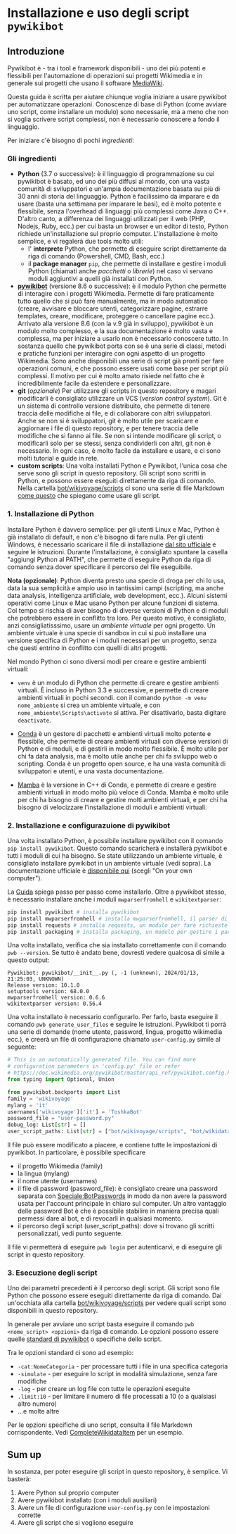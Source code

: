 # Installazione e uso degli script `pywikibot`

## Introduzione

Pywikibot è - tra i tool e framework disponibili - uno dei più potenti e flessibili per l'automazione di operazioni sui progetti Wikimedia
e in generale sui progetti che usano il software [MediaWiki](https://www.mediawiki.org/).

Questa guida è scritta per aiutare chiunque voglia iniziare a usare pywikibot per automatizzare operazioni. Conoscenze di
base di Python (come avviare uno script, come installare un modulo) sono necessarie, ma a meno che non si voglia scrivere
script complessi, non è necessario conoscere a fondo il linguaggio.

Per iniziare c'è bisogno di pochi *ingredienti*:

### Gli ingredienti


* **Python** (3.7 o successive): è il linguaggio di programmazione su cui pywikibot è basato, ed uno dei più diffusi al mondo, con una 
    vasta comunità di sviluppatori e un'ampia documentazione basata sui più di 30 anni di storia del linguaggio. Python è facilissimo da
    imparare e da usare (basta una settimana per imparare le basi), ed è molto potente e flessibile, senza l'overhead di linguaggi più
    complessi come Java o C++. D'altro canto, a differenza dei linguaggi utilizzati per il web (PHP, Nodejs, Ruby, ecc.) per cui basta 
    un browser e un editor di testo, Python richiede un'installazione sul proprio computer. L'installazione è molto semplice, e vi regalerà
    due tools molto utili: 
    * l' **interprete** Python, che permette di eseguire script direttamente da riga di comando (Powershell, CMD, Bash, ecc.)
    * il **package manager** `pip`, che permette di installare e gestire i moduli Python (chiamati anche *pacchetti* o *librerie*) nel caso vi servano 
    moduli aggiuntivi a quelli già installati con Python.
* **[pywikibot](https://www.mediawiki.org/wiki/Manual:Pywikibot)** (versione 8.6 o successive): è il modulo Python che permette di interagire con i progetti Wikimedia. Permette di fare praticamente tutto quello 
    che si può fare manualmente, ma in modo automatico (creare, avvisare e bloccare utenti, categorizzare pagine, estrarre templates, creare, modificare, proteggere o cancellare pagine ecc.). 
    Arrivato alla versione 8.6 (con la v.9 già in sviluppo), pywikibot è un modulo molto complesso, e la sua documentazione è molto vasta e complessa, ma per iniziare a usarlo non è necessario
    conoscere tutto. In sostanza quello che pywikibot porta con se è una serie di classi, metodi e pratiche funzioni per interagire con ogni aspetto di un progetto Wikimedia. Sono
    anche disponibili una serie di script già pronti per fare operazioni comuni, e che possono essere usati come base per script più complessi.
    Il motivo per cui è molto amato risiede nel fatto che è incredibilmente facile da estendere e personalizzare.
* **git** (*opzionale*) Per utilizzare gli scripts in questo repository e magari modificarli è consigliato utilizzare un VCS (*version control system*). Git è un sistema di controllo versione distribuito, 
    che permette di tenere traccia delle modifiche ai file, e di collaborare con altri sviluppatori. Anche se non si è sviluppatori, git è molto utile per scaricare e aggiornare i file 
    di questo repository, e per tenere traccia delle modifiche che si fanno ai file. Se non si intende modificare gli script, o modificarli solo per se stessi, senza condividerli con altri,
    git non è necessario. In ogni caso, è molto facile da installare e usare, e ci sono molti tutorial e guide in rete.
* **custom scripts**: Una volta installati Python e Pywikibot, l'unica cosa che serve sono gli script in questo repository. Gli script sono scritti in Python, e possono essere eseguiti
    direttamente da riga di comando. Nella cartella [bot/wikivoyage/scripts](./bot/wikivoyage/scripts) ci sono una serie di file Markdown [come questo](./bot/wikivoyage/scripts/ItemlistWikidataCompleter.md) che spiegano
    come usare gli script.

### 1. Installazione di Python

Installare Python è davvero semplice: per gli utenti Linux e Mac, Python è già installato di default, e non c'è bisogno di fare nulla. 
Per gli utenti Windows, è necessario scaricare il file di installazione [dal sito ufficiale](https://www.python.org/) e seguire
le istruzioni. Durante l'installazione, è consigliato spuntare la casella "aggiungi Python al PATH", che permette di eseguire Python
da riga di comando senza dover specificare il percorso del file eseguibile.


**Nota (opzionale)**: Python diventa presto una specie di droga per chi lo usa, data la sua semplicità e ampio uso in tantissimi
campi (scripting, ma anche data analysis, intelligenza artificiale, web development, ecc.). Alcuni sistemi operativi
come Linux e Mac usano Python per alcune funzioni di sistema. Col tempo si rischia di aver bisogno di diverse 
versioni di Python e di moduli che potrebbero essere in conflitto tra loro. Per questo motivo, è consigliato, anzi
consigliatisssimo, usare un *ambiente virtuale* per ogni progetto. Un ambiente virtuale è una specie di sandbox
in cui si può installare una versione specifica di Python e i moduli necessari per un progetto, senza che questi entrino in conflitto con
quelli di altri progetti. 

Nel mondo Python ci sono diversi modi per creare e gestire ambienti virtuali:

* `venv` è un modulo di Python che permette di creare e gestire ambienti virtuali. È incluso in Python 3.3 e successive, e permette di creare ambienti virtuali in pochi secondi.
con il comando `python -m venv nome_ambiente` si crea un ambiente virtuale, e con `nome_ambiente\Scripts\activate` si attiva. Per disattivarlo, basta digitare `deactivate`.

* [Conda](https://docs.conda.io/projects/conda/en/stable/) è un gestore di pacchetti e ambienti virtuali molto potente e flessibile, che permette di creare ambienti virtuali 
   con diverse versioni di Python e di moduli, e di gestirli in modo molto flessibile. È molto utile per chi fa data analysis, ma è molto utile anche per chi fa sviluppo web o 
   scripting. Conda è un progetto open source, e ha una vasta comunità di sviluppatori e utenti, e una vasta documentazione.

* [Mamba](https://mamba.readthedocs.io/en/latest/) è la versione in C++ di Conda, e permette di creare e gestire ambienti virtuali in modo molto più veloce di Conda. 
   Mamba è molto utile per chi ha bisogno di creare e gestire molti ambienti virtuali, e per chi ha bisogno di velocizzare l'installazione di moduli e ambienti virtuali.

### 2. Installazione e configurazuione di pywikibot

Una volta installato Python, è possibile installare pywikibot con il comando `pip install pywikibot`. Questo comando scaricherà e installerà
pywikibot e tutti i moduli di cui ha bisogno. Se state utilizzando un ambiente virtuale, è consigliato installare pywikibot in un ambiente virtuale (vedi sopra).
La documentazione ufficiale è [disponibile qui](https://www.mediawiki.org/wiki/Manual:Pywikibot/Installation#Shortcut_in_command_line) (scegli "On your own computer"). 

La [Guida](https://www.mediawiki.org/wiki/Manual:Pywikibot/Installation#Install_Pywikibot) spiega passo per passo come installarlo. Oltre
a pywikibot stesso, è necessario installare anche i moduli `mwparserfromhell` e `wikitextparser`:

```sh
pip install pywikibot # installa pywikibot
pip install mwparserfromhell # installa mwparserfromhell, il parser di codice wiki
pip install requests # installa requests, un modulo per fare richieste HTTP
pip install packaging # installa packaging, un modulo per gestire i pacchetti
```

Una volta installato, verifica che sia installato correttamente con il comando `pwb --version`. Se tutto è andato bene, dovresti vedere qualcosa di simile a questo output:

```
Pywikibot: pywikibot/__init__.py (, -1 (unknown), 2024/01/13, 21:25:03, UNKNOWN)
Release version: 10.1.0
setuptools version: 68.0.0
mwparserfromhell version: 0.6.6
wikitextparser version: 0.56.4
```


Una volta installato è necessario configurarlo. Per farlo, basta eseguire il comando `pwb generate_user_files` e seguire le istruzioni.
Pywikibot ti porrà una serie di domande (nome utente, password, lingua, progetto wikimedia ecc.), e creerà un file di configurazione chiamato
`user-config.py` simile al seguente:

```py 
# This is an automatically generated file. You can find more
# configuration parameters in 'config.py' file or refer
# https://doc.wikimedia.org/pywikibot/master/api_ref/pywikibot.config.html
from typing import Optional, Union

from pywikibot.backports import List
family = 'wikivoyage'
mylang = 'it'
usernames['wikivoyage']['it'] = 'ToshkaBot'
password_file = "user-password.py"
debug_log: List[str] = []
user_script_paths: List[str] = ["bot/wikivoyage/scripts", "bot/wikidata/scripts"]
```

Il file può essere modificato a piacere, e contiene tutte le impostazioni di pywikibot. In particolare, è possibile specificare
- il progetto Wikimedia (family)
- la lingua (mylang)
- il nome utente (usernames)
- il file di password (password_file): è consigliato creare una password separata con [Speciale:BotPasswords](https://it.wikivoyage.org/wiki/Speciale:BotPasswords) in modo da non avere la password usata per l'account principale in chiaro sul computer.
  Un altro vantaggio delle password Bot è che è possibile stabilire in maniera precisa quali permessi dare al bot, e di revocarli in qualsiasi momento.
- il percorso degli script (user_script_paths): dove si trovano gli scritti personalizzati, vedi punto seguente.


Il file vi permetterà di eseguire `pwb login` per autenticarvi, e di eseguire gli script in questo repository.

### 3. Esecuzione degli script

Uno dei parametri precedenti è il percorso degli script. Gli script sono file Python che possono essere eseguiti direttamente da riga di comando.
Dai un'occhiata alla cartella [bot/wikivoyage/scripts](./bot/wikivoyage/scripts) per vedere quali script sono disponibili in questo repository.

In generale per avviare uno script basta eseguire il comando `pwb <nome_script> <opzioni>` da riga di comando.
Le opzioni possono essere quelle [standard di pywikibot](https://doc.wikimedia.org/pywikibot/stable/global_options.html) o specifiche dello script.

Tra le opzioni standard ci sono ad esempio:

* `-cat:NomeCategoria` - per processare tutti i file in una specifica categoria
* `-simulate` - per eseguire lo script in modalità simulazione, senza fare modifiche
* `-log` - per creare un log file con tutte le operazioni eseguite
* `.limit:10` - per limitare il numero di file processati a 10 (o a qualsiasi altro numero)
* ...e molte altre

Per le opzioni specifiche di uno script, consulta il file Markdown corrispondente. Vedi [CompleteWikidataItem](./bot/wikivoyage/scripts/ItemlistWikidataCompleter.md) per un esempio.


## Sum up

In sostanza, per poter eseguire gli script in questo repository, è semplice. Vi basterà:

1. Avere Python sul proprio computer
2. Avere pywikibot installato (con i moduli ausiliari)
3. Avere un file di configurazione `user-config.py` con le impostazioni corrette
4. Avere gli script che si vogliono eseguire

